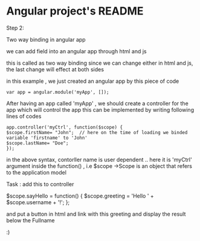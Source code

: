 # Angular project's README

Step 2:

Two way binding in angular app

we can add field into an angular app through html and js

this is called as two way binding since we can change either in html and js, the last change will effect at both sides

in this example , we just created an angular app by this piece of code

	var app = angular.module('myApp', []); 

After having an app called 'myApp' , we should create a controller for the app which will control the app
this can be implemented by writing following lines of codes 

	app.controller('myCtrl', function($scope) {
    $scope.firstName= "John";  // here on the time of loading we binded variable 'firstname' to 'John'
    $scope.lastName= "Doe";
	}); 

in the above syntax, contorller name is user dependent .. here it is 'myCtrl'
argument inside the function() , i.e $scope
->Scope is an object that refers to the application model


Task :
add this to controller


$scope.sayHello = function() {
    $scope.greeting = 'Hello ' + $scope.username + '!';
  };

 and put a button in html and  link with this greeting
 and display the result below the Fullname

:)